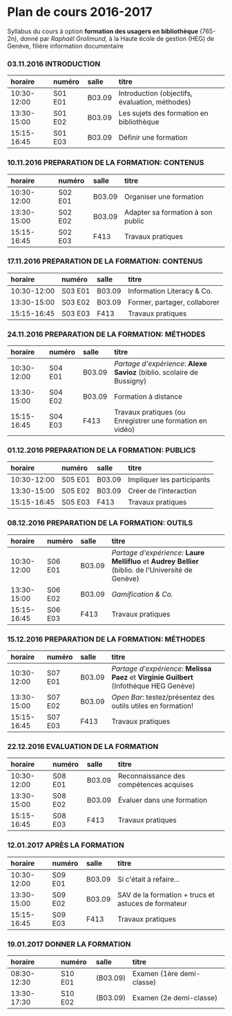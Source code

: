 # Plan de cours 2016-2017

Syllabus du cours à option **formation des usagers en bibliothèque** (765-2n), donné par *Raphaël Grolimund*, à la Haute école de gestion (HEG) de Genève, filière information documentaire


### 03.11.2016 INTRODUCTION

| horaire     | numéro  | salle | titre |
| :---------- | :------ | :---- |:----- |
| 10:30-12:00 | S01 E01 | B03.09 | Introduction (objectifs, évaluation, méthodes) |
| 13:30-15:00 | S01 E02 | B03.09 | Les sujets des formation en bibliothèque |
| 15:15-16:45 | S01 E03 | B03.09 | Définir une formation |


### 10.11.2016 PREPARATION DE LA FORMATION: CONTENUS

| horaire     | numéro  | salle | titre |
| :---------- | :------ | :---- |:----- |
| 10:30-12:00 | S02 E01 | B03.09 | Organiser une formation |
| 13:30-15:00 | S02 E02 | B03.09 | Adapter sa formation à son public |
| 15:15-16:45 | S02 E03 | F413 | Travaux pratiques |


### 17.11.2016 PREPARATION DE LA FORMATION: CONTENUS

| horaire     | numéro  | salle | titre |
| :---------- | :------ | :---- |:----- |
| 10:30-12:00 | S03 E01 | B03.09 | Information Literacy & Co. |
| 13:30-15:00 | S03 E02 | B03.09 | Former, partager, collaborer |
| 15:15-16:45 | S03 E03 | F413 | Travaux pratiques |


### 24.11.2016 PREPARATION DE LA FORMATION: MÉTHODES

| horaire     | numéro  | salle | titre |
| :---------- | :------ | :---- |:----- |
| 10:30-12:00 | S04 E01 | B03.09 | *Partage d'expérience*: **Alexe Savioz** (biblio. scolaire de Bussigny) |
| 13:30-15:00 | S04 E02 | B03.09 | Formation à distance |
| 15:15-16:45 | S04 E03 | F413 | Travaux pratiques (ou Enregistrer une formation en vidéo) |


### 01.12.2016 PREPARATION DE LA FORMATION: PUBLICS

| horaire     | numéro  | salle | titre |
| :---------- | :------ | :---- |:----- |
| 10:30-12:00 | S05 E01 | B03.09 | Impliquer les participants |
| 13:30-15:00 | S05 E02 | B03.09 | Créer de l'interaction |
| 15:15-16:45 | S05 E03 | F413 | Travaux pratiques |


### 08.12.2016 PREPARATION DE LA FORMATION: OUTILS

| horaire     | numéro  | salle | titre |
| :---------- | :------ | :---- |:----- |
| 10:30-12:00 | S06 E01 | B03.09 | *Partage d'expérience*: **Laure Mellifluo** et **Audrey Bellier** (biblio. de l'Université de Genève) |
| 13:30-15:00 | S06 E02 | B03.09 | *Gamification & Co.* |
| 15:15-16:45 | S06 E03 | F413 | Travaux pratiques |


### 15.12.2016 PREPARATION DE LA FORMATION: MÉTHODES

| horaire     | numéro  | salle | titre |
| :---------- | :------ | :---- |:----- |
| 10:30-12:00 | S07 E01 | B03.09 | *Partage d'expérience*: **Melissa Paez** et **Virginie Guilbert** (Infothèque HEG Genève) |
| 13:30-15:00 | S07 E02 | B03.09 | *Open Bar*: testez/présentez des outils utiles en formation! |
| 15:15-16:45 | S07 E03 | F413 | Travaux pratiques |


### 22.12.2016 EVALUATION DE LA FORMATION

| horaire     | numéro  | salle | titre |
| :---------- | :------ | :---- |:----- |
| 10:30-12:00 | S08 E01 | B03.09 | Reconnaissance des compétences acquises |
| 13:30-15:00 | S08 E02 | B03.09 | Évaluer dans une formation |
| 15:15-16:45 | S08 E03 | F413 | Travaux pratiques |


### 12.01.2017 APRÈS LA FORMATION

| horaire     | numéro  | salle | titre |
| :---------- | :------ | :---- |:----- |
| 10:30-12:00 | S09 E01 | B03.09 | Si c'était à refaire... |
| 13:30-15:00 | S09 E02 | B03.09 | SAV de la formation + trucs et astuces de formateur |
| 15:15-16:45 | S09 E03 | F413 | Travaux pratiques |


### 19.01.2017 DONNER LA FORMATION

| horaire     | numéro  | salle | titre |
| :---------- | :------ | :---- |:----- |
| 08:30-12:30 | S10 E01 | (B03.09) | Examen (1ère demi-classe) |
| 13:30-17:30 | S10 E02 | (B03.09) | Examen (2e demi-classe) |

